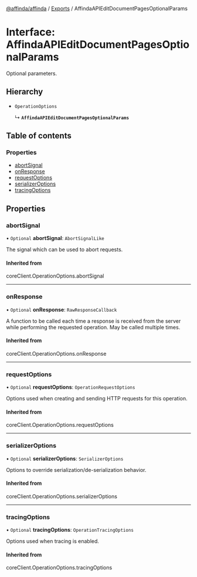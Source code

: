 [@affinda/affinda](../README.md) / [Exports](../modules.md) / AffindaAPIEditDocumentPagesOptionalParams

# Interface: AffindaAPIEditDocumentPagesOptionalParams

Optional parameters.

## Hierarchy

- `OperationOptions`

  ↳ **`AffindaAPIEditDocumentPagesOptionalParams`**

## Table of contents

### Properties

- [abortSignal](AffindaAPIEditDocumentPagesOptionalParams.md#abortsignal)
- [onResponse](AffindaAPIEditDocumentPagesOptionalParams.md#onresponse)
- [requestOptions](AffindaAPIEditDocumentPagesOptionalParams.md#requestoptions)
- [serializerOptions](AffindaAPIEditDocumentPagesOptionalParams.md#serializeroptions)
- [tracingOptions](AffindaAPIEditDocumentPagesOptionalParams.md#tracingoptions)

## Properties

### abortSignal

• `Optional` **abortSignal**: `AbortSignalLike`

The signal which can be used to abort requests.

#### Inherited from

coreClient.OperationOptions.abortSignal

___

### onResponse

• `Optional` **onResponse**: `RawResponseCallback`

A function to be called each time a response is received from the server
while performing the requested operation.
May be called multiple times.

#### Inherited from

coreClient.OperationOptions.onResponse

___

### requestOptions

• `Optional` **requestOptions**: `OperationRequestOptions`

Options used when creating and sending HTTP requests for this operation.

#### Inherited from

coreClient.OperationOptions.requestOptions

___

### serializerOptions

• `Optional` **serializerOptions**: `SerializerOptions`

Options to override serialization/de-serialization behavior.

#### Inherited from

coreClient.OperationOptions.serializerOptions

___

### tracingOptions

• `Optional` **tracingOptions**: `OperationTracingOptions`

Options used when tracing is enabled.

#### Inherited from

coreClient.OperationOptions.tracingOptions
